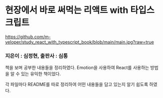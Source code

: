 # 현장에서 바로 써먹는 리액트 with 타입스크립트
https://github.com/m-veloper/study_react_with_typescript_book/blob/main/main.jpg?raw=true
### 지은이 : 심정현, 출판사 : 심통

책을 보며 공부한 내용들을 정리하였다.
Emotion을 사용하여 React를 사용하는 방법을 알 수 있는 유익한 책이었다.

각 파일마다 README를 따로 정리하여 어떤 내용들을 담고 있는지 알기 쉽도록 하였다.
